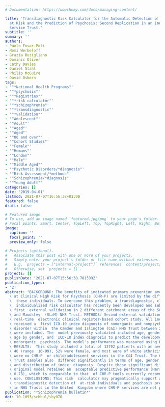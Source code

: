 ```yaml
---
# Documentation: https://wowchemy.com/docs/managing-content/

title: 'Transdiagnostic Risk Calculator for the Automatic Detection of Individuals
  at Risk and the Prediction of Psychosis: Second Replication in an Independent National  Health
  Service Trust.'
subtitle: ''
summary: ''
authors:
- Paolo Fusar-Poli
- Nomi Werbeloff
- Grazia Rutigliano
- Dominic Oliver
- Cathy Davies
- Daniel Stahl
- Philip McGuire
- David Osborn
tags:
- '"*National Health Programs"'
- '"*psychosis"'
- '"*Registries"'
- '"*risk calculator"'
- '"*schizophrenia"'
- '"*transdiagnostic"'
- '"*validation"'
- '"Adolescent"'
- '"Adult"'
- '"Aged"'
- '"Aged"'
- '"80 and over"'
- '"Cohort Studies"'
- '"Female"'
- '"Humans"'
- '"London"'
- '"Male"'
- '"Middle Aged"'
- '"Psychotic Disorders/*diagnosis"'
- '"Risk Assessment/*methods"'
- '"Schizophrenia/*diagnosis"'
- '"Young Adult"'
categories: []
date: '2019-04-01'
lastmod: 2021-07-07T16:56:38+01:00
featured: false
draft: false

# Featured image
# To use, add an image named `featured.jpg/png` to your page's folder.
# Focal points: Smart, Center, TopLeft, Top, TopRight, Left, Right, BottomLeft, Bottom, BottomRight.
image:
  caption: ''
  focal_point: ''
  preview_only: false

# Projects (optional).
#   Associate this post with one or more of your projects.
#   Simply enter your project's folder or file name without extension.
#   E.g. `projects = ["internal-project"]` references `content/project/deep-learning/index.md`.
#   Otherwise, set `projects = []`.
projects: []
publishDate: '2021-07-07T15:56:38.781599Z'
publication_types:
- '2'
abstract: "BACKGROUND: The benefits of indicated primary prevention among individuals\
  \ at Clinical High Risk for Psychosis (CHR-P) are limited by the difficulty in detecting\
  \  these individuals. To overcome this problem, a transdiagnostic, clinically based,\
  \  individualized risk calculator has recently been developed and subjected to a\
  \ first  external validation in 2 different catchment areas of the South London\
  \ and Maudsley  (SLaM) NHS Trust. METHODS: Second external validation of real world,\
  \ real-time  electronic clinical register-based cohort study. All individuals who\
  \ received a  first ICD-10 index diagnosis of nonorganic and nonpsychotic mental\
  \ disorder within  the Camden and Islington (C&I) NHS Trust between 2009 and 2016\
  \ were included. The  model previously validated included age, gender, ethnicity,\
  \ age by gender, and  ICD-10 index diagnosis to predict the development of any ICD-10\
  \ nonorganic  psychosis. The model's performance was measured using Harrell's C-index.\
  \ RESULTS:  This study included a total of 13702 patients with an average age of\
  \ 40 (range  16-99), 52% were female, and most were of white ethnicity (64%). There\
  \ were no CHR-P  or child/adolescent services in the C&I Trust. The C&I and SLaM\
  \ Trust samples also  differed significantly in terms of age, gender, ethnicity,\
  \ and distribution of index  diagnosis. Despite these significant differences, the\
  \ original model retained an  acceptable predictive performance (Harrell's C of\
  \ 0.73), which is comparable to that  of CHR-P tools currently recommended for clinical\
  \ use. CONCLUSIONS: This risk  calculator may pragmatically support an improved\
  \ transdiagnostic detection of  at-risk individuals and psychosis prediction even\
  \ in NHS Trusts in the United  Kingdom where CHR-P services are not provided."
publication: '*Schizophrenia bulletin*'
doi: 10.1093/schbul/sby070
---
```


